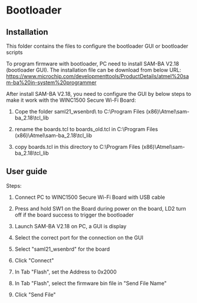 # Bootloader

## Installation
This folder contains the files to configure the bootloader GUI or bootloader scripts

To program firmware with bootloader, PC need to install SAM-BA V2.18 (bootloader GUI).
The installation file can be download from below URL:
https://www.microchip.com/developmenttools/ProductDetails/atmel%20sam-ba%20in-system%20programmer


After install SAM-BA V2.18, you need to configure the GUI by below steps to make it work with the WINC1500 Secure Wi-Fi Board:

1. Cope the folder saml21_wsenbrd\ to C:\Program Files (x86)\Atmel\sam-ba_2.18\tcl_lib

2. rename the boards.tcl to boards_old.tcl in C:\Program Files (x86)\Atmel\sam-ba_2.18\tcl_lib

3. copy boards.tcl in this directory to C:\Program Files (x86)\Atmel\sam-ba_2.18\tcl_lib


## User guide

Steps:
1. Connect PC to WINC1500 Secure Wi-Fi Board with USB cable

2. Press and hold SW1 on the Board during power on the board, LD2 turn off if the board success to trigger the bootloader
3. Launch SAM-BA V2.18 on PC, a GUI is display
4. Select the correct port for the connection on the GUI
5. Select "saml21_wsenbrd" for the board   
6. Click "Connect"
7. In Tab "Flash", set the Address to 0x2000
8. In Tab "Flash", select the firmware bin file in "Send File Name"
9. Click "Send File"

